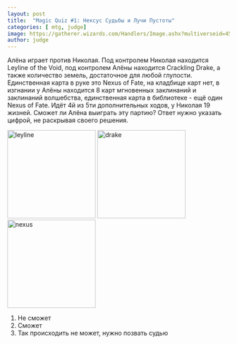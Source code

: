 ```yaml
---
layout: post
title:  "Magic Quiz #1: Нексус Судьбы и Лучи Пустоты"
categories: [ mtg, judge]
image: https://gatherer.wizards.com/Handlers/Image.ashx?multiverseid=450525&type=card
author: judge
---
```


Алёна играет против Николая. Под контролем Николая находится Leyline of the Void, под контролем Алёны находится Crackling Drake, а также количество земель, достаточное для любой глупости. Единственная карта в руке это Nexus of Fate, на кладбище карт нет, в изгнании у Алёны находится 8 карт мгновенных заклинаний и заклинаний волшебства, единственная карта в библиотеке - ещё один Nexus of Fate. Идёт 4й из 5ти дополнительных ходов, у Николая 19 жизней. Сможет ли Алёна выиграть эту партию? Ответ нужно указать цифрой, не раскрывая своего решения.

<img src="https://media.wizards.com/2019/m20/ru_JfUgN6LLnC.png" alt="leyline" width="200"/> 
<img src="https://media.wizards.com/2018/grn/ru_tzvOTmpchE.png" alt="drake" width="200"/>
<img src="https://gatherer.wizards.com/Handlers/Image.ashx?multiverseid=450525&type=card" alt="nexus" width="200"/>


1. Не сможет
2. Сможет
3. Так происходить не может, нужно позвать судью
